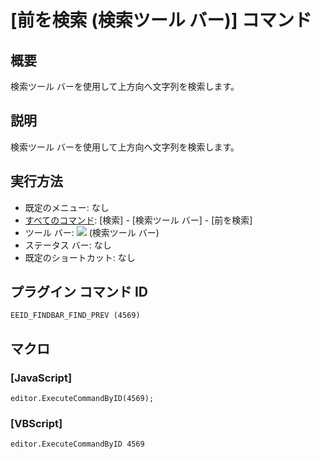 # \[前を検索 (検索ツール バー)\] コマンド

## 概要

検索ツール バーを使用して上方向へ文字列を検索します。

## 説明

検索ツール バーを使用して上方向へ文字列を検索します。

## 実行方法

- 既定のメニュー: なし
- [すべてのコマンド](../../glossary/allcommands): \[検索\] \- \[検索ツール バー\] \- \[前を検索\]
- ツール バー: ![](../../images/editrepeatback..png) (検索ツール バー)
- ステータス バー: なし
- 既定のショートカット: なし

## プラグイン コマンド ID

```
EEID_FINDBAR_FIND_PREV (4569)
```

## マクロ

### \[JavaScript\]

```
editor.ExecuteCommandByID(4569);
```

### \[VBScript\]

```
editor.ExecuteCommandByID 4569
```
